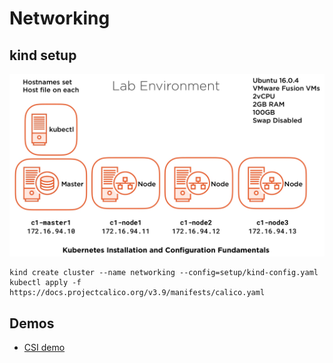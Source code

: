 # Networking



## kind setup
![Lab](lab.jpg)
```
kind create cluster --name networking --config=setup/kind-config.yaml
kubectl apply -f https://docs.projectcalico.org/v3.9/manifests/calico.yaml
```

## Demos
* [CSI demo](csi-demo/readme.md)